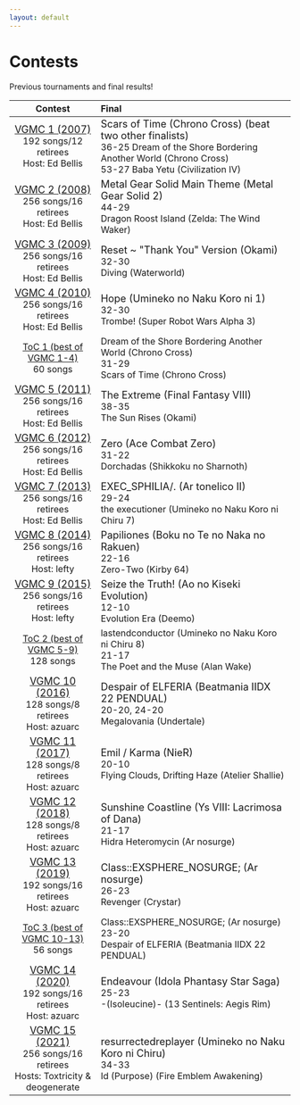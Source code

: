 ```yaml
---
layout: default
---
```


# Contests

Previous tournaments and final results!

 Contest | Final
:-------:|:-----
<span style="font-size:large;">[VGMC 1 (2007)](http://www.bracketmaker.com/tlist.cfm?tid=229929)</span><br>192 songs/12 retirees<br>Host: Ed Bellis | <span style="font-size:large;">Scars of Time (Chrono Cross) (beat two other finalists)</span><br>36-25 Dream of the Shore Bordering Another World (Chrono Cross)<br>53-27 Baba Yetu (Civilization IV)
<span style="font-size:large;">[VGMC 2 (2008)](http://www.bracketmaker.com/tlist.cfm?tid=276389)</span><br>256 songs/16 retirees<br>Host: Ed Bellis | <span style="font-size:large;">Metal Gear Solid Main Theme (Metal Gear Solid 2)</span><br>44-29<br>Dragon Roost Island (Zelda: The Wind Waker)
<span style="font-size:large;">[VGMC 3 (2009)](http://www.bracketmaker.com/tlist.cfm?tid=327002)</span><br>256 songs/16 retirees<br>Host: Ed Bellis | <span style="font-size:large;">Reset ~ "Thank You" Version (Okami)</span><br>32-30<br>Diving (Waterworld)
<span style="font-size:large;">[VGMC 4 (2010)](http://www.bracketmaker.com/tlist.cfm?tid=364957)</span><br>256 songs/16 retirees<br>Host: Ed Bellis | <span style="font-size:large;">Hope (Umineko no Naku Koro ni 1)</span><br>32-30<br>Trombe! (Super Robot Wars Alpha 3)
[ToC 1 (best of VGMC 1-4)](http://www.bracketmaker.com/tmenu.cfm?tid=379471)<br>60 songs | Dream of the Shore Bordering Another World (Chrono Cross)<br>31-29<br>Scars of Time (Chrono Cross)
<span style="font-size:large;">[VGMC 5 (2011)](http://www.bracketmaker.com/tlist.cfm?tid=397610)</span><br>256 songs/16 retirees<br>Host: Ed Bellis | <span style="font-size:large;">The Extreme (Final Fantasy VIII)</span><br>38-35<br>The Sun Rises (Okami)
<span style="font-size:large;">[VGMC 6 (2012)](http://www.bracketmaker.com/tlist.cfm?tid=426428)</span><br>256 songs/16 retirees<br>Host: Ed Bellis | <span style="font-size:large;">Zero (Ace Combat Zero)</span><br>31-22<br>Dorchadas (Shikkoku no Sharnoth)
<span style="font-size:large;">[VGMC 7 (2013)](http://www.bracketmaker.com/tlist.cfm?tid=444450)</span><br>256 songs/16 retirees<br>Host: Ed Bellis | <span style="font-size:large;">EXEC_SPHILIA/. (Ar tonelico II)</span><br>29-24<br>the executioner (Umineko no Naku Koro ni Chiru 7)
<span style="font-size:large;">[VGMC 8 (2014)](http://www.bracketmaker.com/tmenu.cfm?tid=454368)</span><br>256 songs/16 retirees<br>Host: lefty | <span style="font-size:large;">Papiliones (Boku no Te no Naka no Rakuen)</span><br>22-16<br>Zero-Two (Kirby 64)
<span style="font-size:large;">[VGMC 9 (2015)](http://www.bracketmaker.com/tmenu.cfm?tid=459544)</span><br>256 songs/16 retirees<br>Host: lefty | <span style="font-size:large;">Seize the Truth! (Ao no Kiseki Evolution)</span><br>12-10<br>Evolution Era (Deemo)
[ToC 2 (best of VGMC 5-9)](http://www.bracketmaker.com/tmenu.cfm?tid=463073)<br>128 songs | lastendconductor (Umineko no Naku Koro ni Chiru 8)<br>21-17<br>The Poet and the Muse (Alan Wake)
<span style="font-size:large;">[VGMC 10 (2016)](http://www.bracketmaker.com/tmenu.cfm?tid=463073)</span><br>128 songs/8 retirees<br>Host: azuarc | <span style="font-size:large;">Despair of ELFERIA (Beatmania IIDX 22 PENDUAL)</span><br>20-20, 24-20<br>Megalovania (Undertale)
<span style="font-size:large;">[VGMC 11 (2017)](http://www.bracketmaker.com/tlist.cfm?tid=466312)</span><br>128 songs/8 retirees<br>Host: azuarc | <span style="font-size:large;">Emil / Karma (NieR)</span><br>20-10<br>Flying Clouds, Drifting Haze (Atelier Shallie)
<span style="font-size:large;">[VGMC 12 (2018)](http://www.bracketmaker.com/tlist.cfm?tid=469506)</span><br>128 songs/8 retirees<br>Host: azuarc | <span style="font-size:large;">Sunshine Coastline (Ys VIII: Lacrimosa of Dana)</span><br>21-17<br>Hidra Heteromycin (Ar nosurge)
<span style="font-size:large;">[VGMC 13 (2019)](http://www.bracketmaker.com/tlist.cfm?tid=471679)</span><br>192 songs/16 retirees<br>Host: azuarc | <span style="font-size:large;">Class::EXSPHERE_NOSURGE; (Ar nosurge)</span><br>26-23<br>Revenger (Crystar)
[ToC 3 (best of VGMC 10-13)](http://www.bracketmaker.com/tlist.cfm?tid=473292)<br>56 songs | Class::EXSPHERE_NOSURGE; (Ar nosurge)<br>23-20<br>Despair of ELFERIA (Beatmania IIDX 22 PENDUAL)
<span style="font-size:large;">[VGMC 14 (2020)](http://www.bracketmaker.com/tlist.cfm?tid=473292)</span><br>192 songs/16 retirees<br>Host: azuarc | <span style="font-size:large;">Endeavour (Idola Phantasy Star Saga)</span><br>25-23<br>-(Isoleucine)- (13 Sentinels: Aegis Rim)
<span style="font-size:large;">[VGMC 15 (2021)](https://www.bracketmaker.com/tlist.cfm?tid=474630)</span><br>256 songs/16 retirees<br>Hosts: Toxtricity & deogenerate | <span style="font-size:large;">resurrectedreplayer (Umineko no Naku Koro ni Chiru)</span><br>34-33<br>Id (Purpose) (Fire Emblem Awakening)
